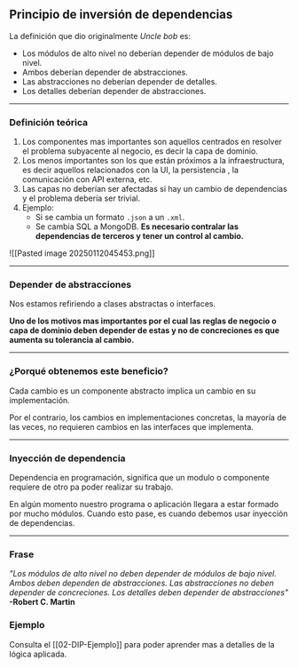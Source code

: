  ## **Principio de inversión de dependencias**
La definición que dio originalmente _Uncle bob_ es:
* Los módulos de alto nivel no deberían  depender de módulos de bajo nivel.
* Ambos deberían depender de abstracciones.
* Las abstracciones no deberían depender de detalles.
* Los detalles deberían depender de abstracciones.
---
### Definición teórica 
1. Los componentes mas importantes son aquellos centrados en resolver el problema subyacente al negocio, es decir la capa de dominio.
2. Los menos importantes son los que están próximos a la infraestructura, es decir aquellos relacionados con la UI, la persistencia , la comunicación con API externa, etc. 
3. Las capas no deberían ser afectadas si hay un cambio de dependencias y el problema debería ser trivial.
4. Ejemplo: 
	* Si se cambia un formato `.json` a un `.xml`.
	* Se cambia SQL a MongoDB.
**Es necesario contralar las dependencias de terceros y tener un control al cambio.**

![[Pasted image 20250112045453.png]]

---
### Depender de abstracciones
Nos estamos refiriendo a clases abstractas o interfaces.

**Uno de los motivos mas importantes por el cual las reglas de negocio o capa de dominio deben depender de estas y no de concreciones es que aumenta su tolerancia al cambio.**

---
### ¿Porqué obtenemos este beneficio?
Cada cambio es un componente abstracto implica un cambio en su implementación.

Por el contrario, los cambios en implementaciones concretas, la mayoría de las veces, no requieren cambios en las interfaces que implementa.

---
### Inyección de dependencia
Dependencia en programación, significa que un modulo o componente requiere de otro pa poder realizar su trabajo.

En algún momento nuestro programa o aplicación llegara a estar formado por mucho módulos. Cuando esto pase, es cuando debemos usar inyección de dependencias.

---
### Frase
*"Los módulos de alto nivel no deben depender de módulos de bajo nivel. Ambos deben dependen de abstracciones. Las abstracciones no deben depender de concreciones. Los detalles deben depender de abstracciones"*
**-Robert C. Martin**

### Ejemplo
Consulta el [[02-DIP-Ejemplo]] para poder aprender mas a detalles de la lógica aplicada.
